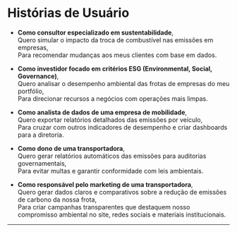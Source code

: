 # Histórias de Usuário

- **Como consultor especializado em sustentabilidade**,  
  Quero simular o impacto da troca de combustível nas emissões em empresas,  
  Para recomendar mudanças aos meus clientes com base em dados.

- **Como investidor focado em critérios ESG (Environmental, Social, Governance)**,  
  Quero analisar o desempenho ambiental das frotas de empresas do meu portfólio,  
  Para direcionar recursos a negócios com operações mais limpas.

- **Como analista de dados de uma empresa de mobilidade**,  
  Quero exportar relatórios detalhados das emissões por veículo,  
  Para cruzar com outros indicadores de desempenho e criar dashboards para a diretoria.

- **Como dono de uma transportadora**,  
  Quero gerar relatórios automáticos das emissões para auditorias governamentais,  
  Para evitar multas e garantir conformidade com leis ambientais.

- **Como responsável pelo marketing de uma transportadora**,  
  Quero gerar dados claros e comparativos sobre a redução de emissões de carbono da nossa frota,  
  Para criar campanhas transparentes que destaquem nosso compromisso ambiental no site, redes sociais e materiais institucionais.

---
